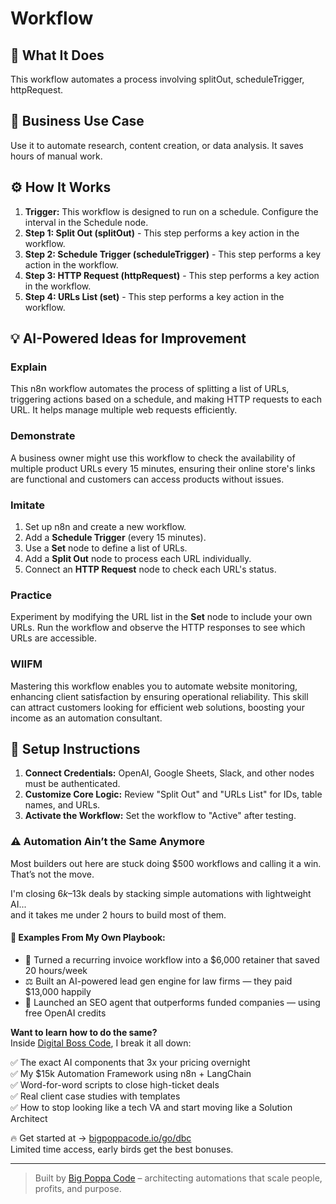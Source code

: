 # Workflow

## 🚀 What It Does
This workflow automates a process involving splitOut, scheduleTrigger, httpRequest.

## 💼 Business Use Case
Use it to automate research, content creation, or data analysis. It saves hours of manual work.

## ⚙️ How It Works
1.  **Trigger:** This workflow is designed to run on a schedule. Configure the interval in the Schedule node.
2. **Step 1: Split Out (splitOut)** - This step performs a key action in the workflow.
3. **Step 2: Schedule Trigger (scheduleTrigger)** - This step performs a key action in the workflow.
4. **Step 3: HTTP Request (httpRequest)** - This step performs a key action in the workflow.
5. **Step 4: URLs List (set)** - This step performs a key action in the workflow.

## 💡 AI-Powered Ideas for Improvement
### Explain
This n8n workflow automates the process of splitting a list of URLs, triggering actions based on a schedule, and making HTTP requests to each URL. It helps manage multiple web requests efficiently.

### Demonstrate
A business owner might use this workflow to check the availability of multiple product URLs every 15 minutes, ensuring their online store's links are functional and customers can access products without issues.

### Imitate
1. Set up n8n and create a new workflow.
2. Add a **Schedule Trigger** (every 15 minutes).
3. Use a **Set** node to define a list of URLs.
4. Add a **Split Out** node to process each URL individually.
5. Connect an **HTTP Request** node to check each URL's status.

### Practice
Experiment by modifying the URL list in the **Set** node to include your own URLs. Run the workflow and observe the HTTP responses to see which URLs are accessible.

### WIIFM
Mastering this workflow enables you to automate website monitoring, enhancing client satisfaction by ensuring operational reliability. This skill can attract customers looking for efficient web solutions, boosting your income as an automation consultant.

## 🔧 Setup Instructions
1. **Connect Credentials:** OpenAI, Google Sheets, Slack, and other nodes must be authenticated.
2. **Customize Core Logic:** Review "Split Out" and "URLs List" for IDs, table names, and URLs.
3. **Activate the Workflow:** Set the workflow to "Active" after testing.

### ⚠️ Automation Ain’t the Same Anymore

Most builders out here are stuck doing $500 workflows and calling it a win.  
That’s not the move.  

I'm closing $6k–$13k deals by stacking simple automations with lightweight AI...  
and it takes me under 2 hours to build most of them.

#### 🧠 Examples From My Own Playbook:
- 🔁 Turned a recurring invoice workflow into a $6,000 retainer that saved 20 hours/week  
- ⚖️ Built an AI-powered lead gen engine for law firms — they paid $13,000 happily  
- 🚀 Launched an SEO agent that outperforms funded companies — using free OpenAI credits  

**Want to learn how to do the same?**  
Inside [Digital Boss Code](https://bigpoppacode.io/go/dbc), I break it all down:

✅ The exact AI components that 3x your pricing overnight  
✅ My $15k Automation Framework using n8n + LangChain  
✅ Word-for-word scripts to close high-ticket deals  
✅ Real client case studies with templates  
✅ How to stop looking like a tech VA and start moving like a Solution Architect  

🔥 Get started at → [bigpoppacode.io/go/dbc](https://bigpoppacode.io/go/dbc)  
Limited time access, early birds get the best bonuses.

---
> Built by [Big Poppa Code](https://bigpoppacode.io) – architecting automations that scale people, profits, and purpose.
